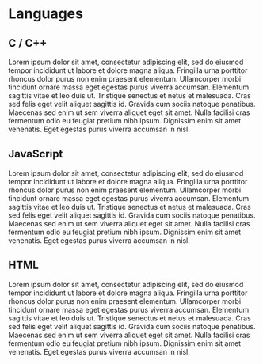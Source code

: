 # Languages

## C / C++

Lorem ipsum dolor sit amet, consectetur adipiscing elit, sed do eiusmod tempor incididunt ut labore et dolore magna aliqua. Fringilla urna porttitor rhoncus dolor purus non enim praesent elementum. Ullamcorper morbi tincidunt ornare massa eget egestas purus viverra accumsan. Elementum sagittis vitae et leo duis ut. Tristique senectus et netus et malesuada. Cras sed felis eget velit aliquet sagittis id. Gravida cum sociis natoque penatibus. Maecenas sed enim ut sem viverra aliquet eget sit amet. Nulla facilisi cras fermentum odio eu feugiat pretium nibh ipsum. Dignissim enim sit amet venenatis. Eget egestas purus viverra accumsan in nisl.

## JavaScript

Lorem ipsum dolor sit amet, consectetur adipiscing elit, sed do eiusmod tempor incididunt ut labore et dolore magna aliqua. Fringilla urna porttitor rhoncus dolor purus non enim praesent elementum. Ullamcorper morbi tincidunt ornare massa eget egestas purus viverra accumsan. Elementum sagittis vitae et leo duis ut. Tristique senectus et netus et malesuada. Cras sed felis eget velit aliquet sagittis id. Gravida cum sociis natoque penatibus. Maecenas sed enim ut sem viverra aliquet eget sit amet. Nulla facilisi cras fermentum odio eu feugiat pretium nibh ipsum. Dignissim enim sit amet venenatis. Eget egestas purus viverra accumsan in nisl.

## HTML

Lorem ipsum dolor sit amet, consectetur adipiscing elit, sed do eiusmod tempor incididunt ut labore et dolore magna aliqua. Fringilla urna porttitor rhoncus dolor purus non enim praesent elementum. Ullamcorper morbi tincidunt ornare massa eget egestas purus viverra accumsan. Elementum sagittis vitae et leo duis ut. Tristique senectus et netus et malesuada. Cras sed felis eget velit aliquet sagittis id. Gravida cum sociis natoque penatibus. Maecenas sed enim ut sem viverra aliquet eget sit amet. Nulla facilisi cras fermentum odio eu feugiat pretium nibh ipsum. Dignissim enim sit amet venenatis. Eget egestas purus viverra accumsan in nisl.
